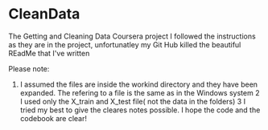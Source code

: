# CleanData
The Getting and Cleaning Data Coursera project
I followed the instructions as they are in the project, unfortunatley my Git Hub killed the beautiful REadMe that I've written

Please note:
1. I assumed the files are inside the workind directory and they have been expanded. The refering to a file is the same as in 
the Windows system
2 I used only the X_train and X_test file( not the data in the folders)
3 I tried my best to give the cleares notes possible. I hope the code and the codebook are clear!
